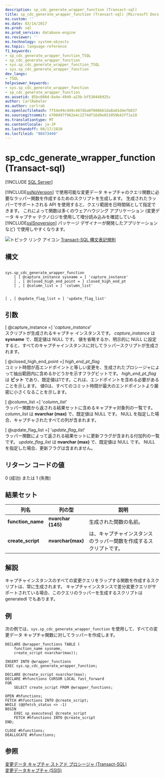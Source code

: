 ```yaml
---
description: sp_cdc_generate_wrapper_function (Transact-sql)
title: sp_cdc_generate_wrapper_function (Transact-sql) |Microsoft Docs
ms.custom: ''
ms.date: 03/14/2017
ms.prod: sql
ms.prod_service: database-engine
ms.reviewer: ''
ms.technology: system-objects
ms.topic: language-reference
f1_keywords:
- sp_cdc_generate_wrapper_function_TSQL
- sp_cdc_generate_wrapper_function
- sys.sp_cdc_generate_wrapper_function_TSQL
- sys.sp_cdc_generate_wrapper_function
dev_langs:
- TSQL
helpviewer_keywords:
- sys.sp_cdc_generate_wrapper_function
- sp_cdc_generate_wrapper_function
ms.assetid: 85bc086d-8a4e-4949-a23b-bf53044b925c
author: CarlRabeler
ms.author: carlrab
ms.openlocfilehash: 7f54e99cd49c487dba0f008661da8a01d4efb837
ms.sourcegitcommit: e700497f962e4c2274df16d9e651059b42ff1a10
ms.translationtype: MT
ms.contentlocale: ja-JP
ms.lasthandoff: 08/17/2020
ms.locfileid: "88473440"
---
```

# <a name="syssp_cdc_generate_wrapper_function-transact-sql"></a>sp_cdc_generate_wrapper_function (Transact-sql)
[!INCLUDE [SQL Server](../../includes/applies-to-version/sqlserver.md)]

  [!INCLUDE[ssNoVersion](../../includes/ssnoversion-md.md)] で使用可能な変更データ キャプチャのクエリ関数に必要なラッパー関数を作成するためのスクリプトを生成します。 生成されたラッパーでサポートされる API を使用すると、クエリ範囲を日時間隔として指定できます。 これによって関数は多くのウェアハウジング アプリケーション (変更データ キャプチャ テクノロジを使用して増分読み込みを確認している [!INCLUDE[ssISnoversion](../../includes/ssisnoversion-md.md)] パッケージ デザイナーが開発したアプリケーションなど) で使用しやすくなります。  
  
 ![トピック リンク アイコン](../../database-engine/configure-windows/media/topic-link.gif "トピック リンク アイコン") [Transact-SQL 構文表記規則](../../t-sql/language-elements/transact-sql-syntax-conventions-transact-sql.md)  
  
## <a name="syntax"></a>構文  
  
```  
  
sys.sp_cdc_generate_wrapper_function  
    [ [ @capture_instance sysname = ] 'capture_instance'  
    [ , [ @closed_high_end_point = ] closed_high_end_pt  
    [ , [ @column_list = ] 'column_list'  
```  
  
```  
  
[ , [ @update_flag_list = ] 'update_flag_list'  
```  
  
## <a name="arguments"></a>引数  
 [ @capture_instance =] '*capture_instance*'  
 スクリプトが生成されるキャプチャ インスタンスです。 *capture_instance* は **sysname** で、既定値は NULL です。 値を省略するか、明示的に NULL に設定すると、すべてのキャプチャインスタンスに対してラッパースクリプトが生成されます。  
  
 [ @closed_high_end_point =] *high_end_pt_flag*  
 コミット時間が高エンドポイントと等しい変更を、生成されたプロシージャによって抽出範囲内に含めるかどうかを示すフラグビットです。 *high_end_pt_flag* は **ビット** であり、既定値は1です。これは、エンドポイントを含める必要があることを示します。 値0は、すべてのコミット時間が最大のエンドポイントより厳密に小さくなることを示します。  
  
 [ @column_list =] '*column_list*'  
 ラッパー関数から返される結果セットに含めるキャプチャ対象列の一覧です。 *column_list* は **nvarchar (max)** で、既定値は NULL です。 NULL を指定した場合、キャプチャされたすべての列が含まれます。  
  
 [ @update_flag_list =] '*update_flag_list*'  
 ラッパー関数によって返される結果セットに更新フラグが含まれる付加列の一覧です。 *update_flag_list* は **nvarchar (max)** で、既定値は NULL です。 NULL を指定した場合、更新フラグは含まれません。  
  
## <a name="return-code-values"></a>リターン コードの値  
 0 (成功) または 1 (失敗)  
  
## <a name="result-sets"></a>結果セット  
  
|列名|列の型|説明|  
|-----------------|-----------------|-----------------|  
|**function_name**|**nvarchar (145)**|生成された関数の名前。|  
|**create_script**|**nvarchar(max)**|は、キャプチャインスタンスのラッパー関数を作成するスクリプトです。|  
  
## <a name="remarks"></a>解説  
 キャプチャインスタンスのすべての変更クエリをラップする関数を作成するスクリプトは、常に生成されます。 キャプチャインスタンスで差分変更クエリがサポートされている場合、このクエリのラッパーを生成するスクリプトは generatedl でもあります。  
  
## <a name="examples"></a>例  
 次の例では、`sys.sp_cdc_generate_wrapper_function` を使用して、すべての変更データ キャプチャ関数に対してラッパーを作成します。  
  
```  
DECLARE @wrapper_functions TABLE (  
    function_name sysname,  
    create_script nvarchar(max));  
  
INSERT INTO @wrapper_functions  
EXEC sys.sp_cdc_generate_wrapper_function;  
  
DECLARE @create_script nvarchar(max);  
DECLARE #hfunctions CURSOR LOCAL fast_forward  
FOR   
    SELECT create_script FROM @wrapper_functions;  
  
OPEN #hfunctions;  
FETCH #hfunctions INTO @create_script;  
WHILE (@@fetch_status <> -1)  
BEGIN  
    EXEC sp_executesql @create_script  
    FETCH #hfunctions INTO @create_script  
END;  
  
CLOSE #hfunctions;  
DEALLOCATE #hfunctions;  
```  
  
## <a name="see-also"></a>参照  
 [変更データ キャプチャ ストアド プロシージャ &#40;Transact-SQL&#41;](../../relational-databases/system-stored-procedures/change-data-capture-stored-procedures-transact-sql.md)   
 [変更データキャプチャ &#40;SSIS&#41;](../../integration-services/change-data-capture/change-data-capture-ssis.md)  
  
  
